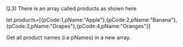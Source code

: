 Q.3) There is an array called products as shown here

let products=[{pCode:1,pName:"Apple"},{pCode:2,pName:"Banana"},{pCode:3,pName:"Grapes"},{pCode:4,pName:"Oranges"}]

Get all product names (i.e pNames) in a new array.

